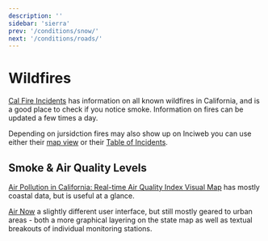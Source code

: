 ```yaml
---
description: ''
sidebar: 'sierra'
prev: '/conditions/snow/'
next: '/conditions/roads/'
---
```


# Wildfires

[Cal Fire Incidents](https://www.fire.ca.gov/incidents/) has information on all known wildfires in California, and is a good place to check if you notice smoke. Information on fires can be updated a few times a day.

Depending on jursidction fires may also show up on Inciweb you can use either their [map view](https://inciweb.nwcg.gov/) or their [
Table of Incidents](https://inciweb.nwcg.gov/accessible-view/).

## Smoke & Air Quality Levels

[Air Pollution in California: Real-time Air Quality Index Visual Map](https://aqicn.org/map/california/) has mostly coastal data, but is useful at a glance.

[Air Now](https://cfpub.epa.gov/airnow/index.cfm?action=airnow.local_state&stateid=5&mapcenter=0&tabs=0) a slightly different user interface, but still mostly geared to urban areas - both a more graphical layering on the state map as well as textual breakouts of individual monitoring stations.